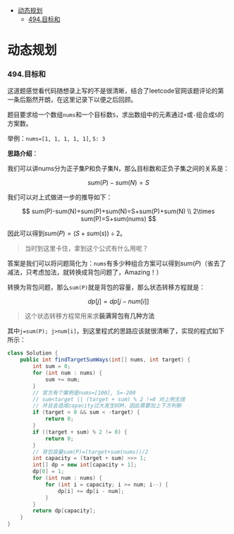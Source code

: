 - [动态规划](#动态规划)
    - [494.目标和](#494目标和)


# 动态规划

### 494.目标和

这道题感觉看代码随想录上写的不是很清晰，结合了leetcode官网该题评论的第一条后豁然开朗，在这里记录下以便之后回顾。

题目要求给一个数组`nums`和一个目标数`S`，求出数组中的元素通过`+`或`-`组合成`S`的方案数。

举例：`nums=[1, 1, 1, 1, 1]`, `S: 3`

**思路介绍**：

我们可以讲nums分为正子集P和负子集N，那么目标数和正负子集之间的关系是：

$$
sum(P)-sum(N)=S
$$

我们可以对上式做进一步的推导如下：

$$
sum(P)-sum(N)+sum(P)+sum(N)=S+sum(P)+sum(N) \\
2\times sum(P)=S+sum(nums)
$$

因此可以得到$sum(P)=(S+sum(s))\div2$。

> 当时到这里卡住，拿到这个公式有什么用呢？

答案是我们可以将问题简化为：`nums`有多少种组合方案可以得到$sum(P)$（省去了减法，只考虑加法，就转换成背包问题了，Amazing！）

转换为背包问题，那么`sum(P)`就是背包的容量，那么状态转移方程就是：

$$
dp[j]=dp[j-num[i]]
$$
> 这个状态转移方程常用来求**装满背包有几种方法**

其中`j=sum(P); j>num[i]`，到这里程式的思路应该就很清晰了，实现的程式如下所示：

```java
class Solution {
    public int findTargetSumWays(int[] nums, int target) {
        int sum = 0;
        for (int num : nums) {
            sum += num;
        }
        // 官方有个案例是nums=[100], S=-200
        // sum<target || (target + sum) % 2 !=0 对上例无效
        // 并且会造成capacity过大发生OOM，因此需要加上下方判断
        if (target < 0 && sum < -target) {
            return 0;
        }
        if ((target + sum) % 2 != 0) {
            return 0;
        }
        // 背包容量sum(P)=(target+sum(nums))/2
        int capacity = (target + sum) >>> 1;
        int[] dp = new int[capacity + 1];
        dp[0] = 1;
        for (int num : nums) {
            for (int i = capacity; i >= num; i--) {
                dp[i] += dp[i - num];
            }
        }
        return dp[capacity];
    }
}
```